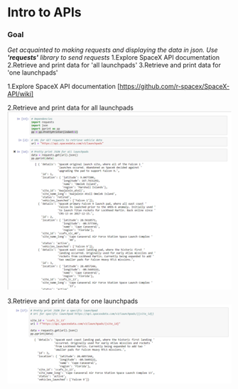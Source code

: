 # Intro to APIs

### Goal
*Get acquainted to making requests and displaying the data in json.*
*Use **'requests'** library to send requests*
1.Explore SpaceX API documentation
2.Retrieve and print data for 'all launchpads'
3.Retrieve and print data for 'one launchpads' 


1.Explore SpaceX API documentation
[https://github.com/r-spacex/SpaceX-API/wiki]

2.Retrieve and print data for all launchpads
![alt text](spaceX_1.png)

3.Retrieve and print data for one launchpads
![alt text](spaceX_2.png)
